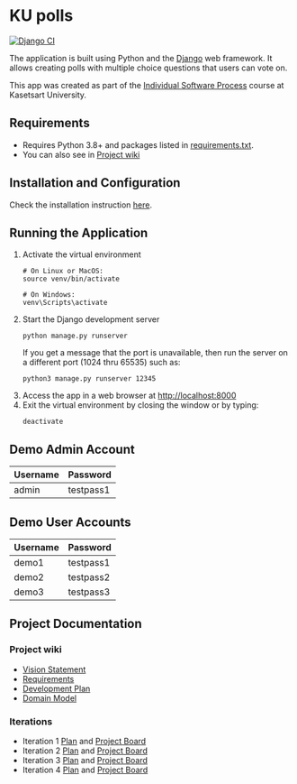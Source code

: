 # KU polls
[![Django CI](https://github.com/Jwizzed/ku-polls/actions/workflows/django.yml/badge.svg)](https://github.com/Jwizzed/ku-polls/actions/workflows/django.yml)

The application is built using Python and the [Django] web framework. It allows creating polls with multiple choice questions that users can vote on.

This app was created as part of the [Individual Software Process](
https://cpske.github.io/ISP) course at Kasetsart University.

## Requirements
- Requires Python 3.8+ and packages listed in [requirements.txt](./requirements.txt). 
- You can also see in [Project wiki]

## Installation and Configuration
Check the installation instruction [here](./Installation.md).

## Running the Application
1. Activate the virtual environment
   ```
   # On Linux or MacOS:
   source venv/bin/activate
   
   # On Windows:
   venv\Scripts\activate
   ```
2. Start the Django development server
   ```
   python manage.py runserver
   ```
   If you get a message that the port is unavailable, then run the server on a different port (1024 thru 65535) such as:
   ```
   python3 manage.py runserver 12345
   ```
3. Access the app in a web browser at <http://localhost:8000>
4. Exit the virtual environment by closing the window or by typing:
   ```
   deactivate
   ```
## Demo Admin Account
| Username | Password  |
|----------|-----------|
| admin    | testpass1 |

## Demo User Accounts
| Username | Password  |
|----------|-----------|
| demo1    | testpass1 |
| demo2    | testpass2 |
| demo3    | testpass3 |

## Project Documentation
### Project wiki
- [Vision Statement](https://github.com/Jwizzed/ku-polls/wiki/Vision-Statement)
- [Requirements](https://github.com/Jwizzed/ku-polls/wiki/Requirements)
- [Development Plan](https://github.com/Jwizzed/ku-polls/wiki/Development-Plan)
- [Domain Model](https://github.com/Jwizzed/ku-polls/wiki/Domain-Model)

### Iterations
- Iteration 1 [Plan](https://github.com/Jwizzed/ku-polls/wiki/Iteration-1-Plan) and [Project Board](https://github.com/users/Jwizzed/projects/1)
- Iteration 2 [Plan](https://github.com/Jwizzed/ku-polls/wiki/Iteration-2-Plan) and [Project Board](https://github.com/users/Jwizzed/projects/1/views/9)
- Iteration 3 [Plan](https://github.com/Jwizzed/ku-polls/wiki/Iteration-3-Plan) and [Project Board](https://github.com/users/Jwizzed/projects/1/views/12)
- Iteration 4 [Plan](https://github.com/Jwizzed/ku-polls/wiki/Iteration-4-Plan) and [Project Board](https://github.com/users/Jwizzed/projects/1/views/13)


[Django]: https://docs.djangoproject.com/en/3.1/intro/tutorial01/
[Project wiki]: ../../wiki 
